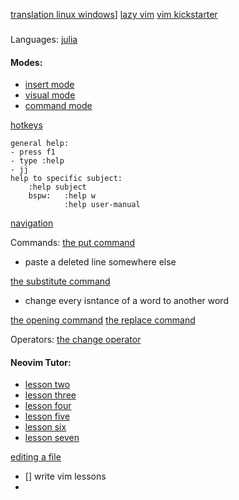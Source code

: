 
[translation linux windows](vim_translation.md)]
[lazy vim](lazy_vim.md)
[vim kickstarter](vim_kickstarter)

###
Languages:
[julia](julia.md.md)



#### Modes:
- [insert mode](vim_insertmode.md)
- [visual mode](vim_visualmode.md)
- [command mode](vim_commandmode.md)



[hotkeys](vim_hotkeys.md)


    general help:
    - press f1
    - type :help
    - jj
    help to specific subject:
        :help subject
        bspw:   :help w
                :help user-manual

[navigation](vim_navigation)


Commands: [the put command](vim_lesson_3.md)
- paste a deleted line somewhere else

[the substitute command](vim_lesson_4.md)
- change every isntance of a word to another word

[the opening command](vim_lesson_6.md)
[the replace command](vim_lesson_3.md)



Operators:
[the change operator](vim_lesson_3)

#### Neovim Tutor:
- [lesson two](vim_lesson_2.md)
- [lesson three](vim_lesson_3.md)
- [lesson four](vim_lesson_4.md)
- [lesson five](vim_lesson_5.md)
- [lesson six](vim_lesson_6.md)
- [lesson seven](vim_lesson_7.md)

[editing a file](vim_file_editing.md)


- [] write vim lessons
- 






